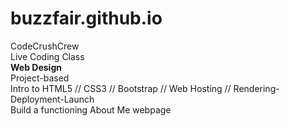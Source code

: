 # buzzfair.github.io <br>
CodeCrushCrew <br>
Live Coding Class<br>
**Web Design**<br>
Project-based<br>
Intro to HTML5  //  CSS3  //  Bootstrap  //  Web Hosting  //  Rendering-Deployment-Launch<br>
Build a functioning About Me webpage<br>
